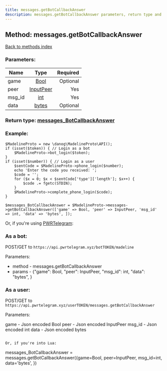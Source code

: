 ```yaml
---
title: messages.getBotCallbackAnswer
description: messages.getBotCallbackAnswer parameters, return type and example
---
```

## Method: messages.getBotCallbackAnswer  
[Back to methods index](index.md)


### Parameters:

| Name     |    Type       | Required |
|----------|:-------------:|---------:|
|game|[Bool](../types/Bool.md) | Optional|
|peer|[InputPeer](../types/InputPeer.md) | Yes|
|msg\_id|[int](../types/int.md) | Yes|
|data|[bytes](../types/bytes.md) | Optional|


### Return type: [messages\_BotCallbackAnswer](../types/messages_BotCallbackAnswer.md)

### Example:


```
$MadelineProto = new \danog\MadelineProto\API();
if (isset($token)) { // Login as a bot
    $MadelineProto->bot_login($token);
}
if (isset($number)) { // Login as a user
    $sentCode = $MadelineProto->phone_login($number);
    echo 'Enter the code you received: ';
    $code = '';
    for ($x = 0; $x < $sentCode['type']['length']; $x++) {
        $code .= fgetc(STDIN);
    }
    $MadelineProto->complete_phone_login($code);
}

$messages_BotCallbackAnswer = $MadelineProto->messages->getBotCallbackAnswer(['game' => Bool, 'peer' => InputPeer, 'msg_id' => int, 'data' => 'bytes', ]);
```

Or, if you're using [PWRTelegram](https://pwrtelegram.xyz):

### As a bot:

POST/GET to `https://api.pwrtelegram.xyz/botTOKEN/madeline`

Parameters:

* method - messages.getBotCallbackAnswer
* params - {"game": Bool, "peer": InputPeer, "msg_id": int, "data": "bytes", }



### As a user:

POST/GET to `https://api.pwrtelegram.xyz/userTOKEN/messages.getBotCallbackAnswer`

Parameters:

game - Json encoded Bool
peer - Json encoded InputPeer
msg_id - Json encoded int
data - Json encoded bytes


```

Or, if you're into Lua:

```
messages_BotCallbackAnswer = messages.getBotCallbackAnswer({game=Bool, peer=InputPeer, msg_id=int, data='bytes', })
```

